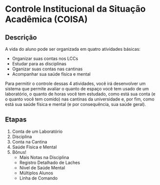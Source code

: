 # Controle Institucional da Situação Acadêmica (COISA)

## Descrição
A vida do aluno pode ser organizada em quatro atividades básicas: 
* Organizar suas contas nos LCCs
* Estudar para as disciplinas
* Oganizar suas contas nas cantinas
* Acompanhar sua saúde física e mental

Para permitir o controle dessas 4 atividades, você irá desenvolver um sistema
que permite avaliar o quanto de espaço você tem usado de um laboratório,
o quanto de horas você tem estudado, como está sua conta (e o quanto você
tem comido) nas cantinas da universidade e, por fim, como está sua saúde
física e mental (e por consequência, sua saúde geral).

## Etapas
1. Conta de um Laboratório
2. Disciplina
3. Conta na Cantina
4. Saúde Física e Mental
5. Bônus!
   * Mais Notas na Disciplina
   * Registro Detalhado de Laches
   * Nível de Saúde Mental
   * Múltiplos Alunos
   * Linha de Comando
